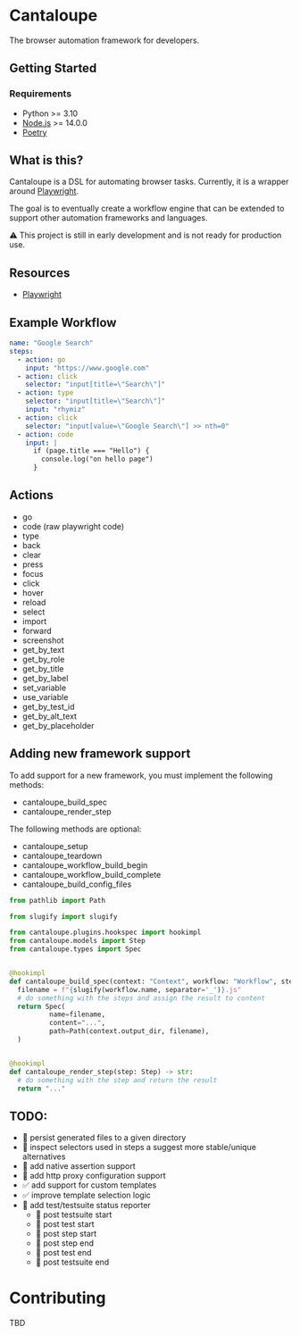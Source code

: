 # Cantaloupe

The browser automation framework for developers.

## Getting Started

### Requirements

* Python >= 3.10
* [Node.js](https://nodejs.org/en/) >= 14.0.0
* [Poetry](https://python-poetry.org/docs/#installation)

## What is this?

Cantaloupe is a DSL for automating browser tasks.
Currently, it is a wrapper around [Playwright](https://playwright.dev/docs/intro).

The goal is to eventually create a workflow engine that can be extended to support other automation frameworks and
languages.

:warning: This project is still in early development and is not ready for production use.

## Resources

* [Playwright](https://playwright.dev/docs/intro)

## Example Workflow

```yaml
name: "Google Search"
steps:
  - action: go
    input: "https://www.google.com"
  - action: click
    selector: "input[title=\"Search\"]"
  - action: type
    selector: "input[title=\"Search\"]"
    input: "rhymiz"
  - action: click
    selector: "input[value=\"Google Search\"] >> nth=0"
  - action: code
    input: |
      if (page.title === "Hello") {
        console.log("on hello page")
      }
```

## Actions

* go
* code (raw playwright code)
* type
* back
* clear
* press
* focus
* click
* hover
* reload
* select
* import
* forward
* screenshot
* get_by_text
* get_by_role
* get_by_title
* get_by_label
* set_variable
* use_variable
* get_by_test_id
* get_by_alt_text
* get_by_placeholder

## Adding new framework support

To add support for a new framework, you must implement the following methods:

* cantaloupe_build_spec
* cantaloupe_render_step


The following methods are optional:

* cantaloupe_setup
* cantaloupe_teardown
* cantaloupe_workflow_build_begin
* cantaloupe_workflow_build_complete
* cantaloupe_build_config_files

```python
from pathlib import Path

from slugify import slugify

from cantaloupe.plugins.hookspec import hookimpl
from cantaloupe.models import Step
from cantaloupe.types import Spec


@hookimpl
def cantaloupe_build_spec(context: "Context", workflow: "Workflow", steps: list[Step]) -> Spec:
  filename = f"{slugify(workflow.name, separator='_')}.js"
  # do something with the steps and assign the result to content
  return Spec(
          name=filename,
          content="...",
          path=Path(context.output_dir, filename),
  )


@hookimpl
def cantaloupe_render_step(step: Step) -> str:
  # do something with the step and return the result
  return "..."
```

## TODO:

* 📝 persist generated files to a given directory
* 📝 inspect selectors used in steps a suggest more stable/unique alternatives
* 📝 add native assertion support
* 📝 add http proxy configuration support
* ✅ add support for custom templates
* ✅ improve template selection logic
* 📝 add test/testsuite status reporter
    * 📝 post testsuite start
    * 📝 post test start
    * 📝 post step start
    * 📝 post step end
    * 📝 post test end
    * 📝 post testsuite end

# Contributing

TBD
